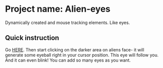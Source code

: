 # Project name: Alien-eyes
Dynamically created and mouse tracking elements. Like eyes.
## Quick instruction

Go [HERE](https://kamilrogala.github.io/alien-eyes/).
Then start clicking on the darker area on aliens face- it will generate some eyeball right in your cursor position. This eye will follow you. And it can even blink!
You can add so many eyes as you want.